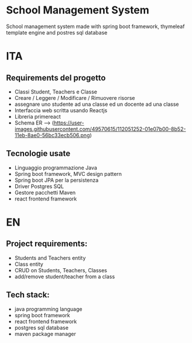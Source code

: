 # School Management System
School management system made with spring boot framework, thymeleaf template engine and postres sql database
# ITA
## Requirements del progetto
  - Classi Student, Teachers e Classe
  - Creare / Leggere / Modificare / Rimuovere risorse
  - assegnare uno studente ad una classe ed un docente ad una classe
  - Interfaccia web scritta usando Reactjs
  - Libreria primereact 
  - Schema ER --> (https://user-images.githubusercontent.com/49570615/112051252-01e07b00-8b52-11eb-8ae0-56bc33ecb506.png)

## Tecnologie usate
  - Linguaggio programmazione Java
  - Spring boot framework, MVC design pattern
  - Spring boot JPA per la persistenza
  - Driver Postgres SQL
  - Gestore pacchetti Maven
  - react frontend framework

# EN
## Project requirements:
  - Students and Teachers entity
  - Class entity
  - CRUD on Students, Teachers, Classes
  - add/remove student/teacher from a class
  
## Tech stack:
  - java programming language
  -  spring boot framework
  -  react frontend framework
  -  postgres sql database
  -  maven package manager
